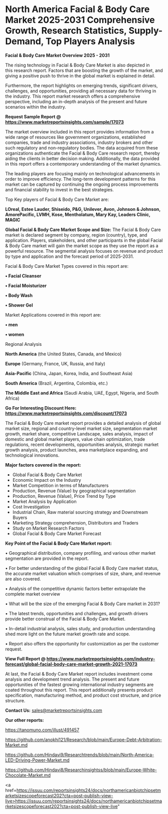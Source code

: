 # North America Facial & Body Care Market 2025-2031 Comprehensive Growth, Research Statistics, Supply-Demand,  Top Players Analysis

<Strong> Facial & Body Care Market Overview 2025 - 2031</strong>

The rising technology in Facial & Body Care Market is also depicted in this research report. Factors that are boosting the growth of the market, and giving a positive push to thrive in the global market is explained in detail.

Furthermore, the report highlights on emerging trends, significant drivers, challenges, and opportunities, providing all necessary data for thriving in the industry. This report market research offers a comprehensive perspective, including an in-depth analysis of the present and future scenarios within the industry.

<strong>Request Sample Report @ <a href=https://www.marketreportsinsights.com/sample/17073>https://www.marketreportsinsights.com/sample/17073</a></strong>

The market overview included in this report provides information from a wide range of resources like government organizations, established companies, trade and industry associations, industry brokers and other such regulatory and non-regulatory bodies. The data acquired from these organizations authenticate the Facial & Body Care research report, thereby aiding the clients in better decision making. Additionally, the data provided in this report offers a contemporary understanding of the market dynamics.

The leading players are focusing mainly on technological advancements in order to improve efficiency. The long-term development patterns for this market can be captured by continuing the ongoing process improvements and financial stability to invest in the best strategies.

Top Key players of Facial & Body Care Market are:

<strong>LOreal, Estee Lauder, Shiseido, P&G, Unilever, Avon, Johnson & Johnson, AmorePacific, LVMH, Kose, Mentholatum, Mary Kay, Leaders Clinic, MAGIC</strong>

<strong><b>Global Facial & Body Care Market Scope and Size:</b></strong>
The Facial & Body Care market is declared segment by company, region (country), type, and application. Players, stakeholders, and other participants in the global Facial & Body Care market will gain the market scope as they use the report as a powerful resource. The segmental analysis focuses on revenue and product by type and application and the forecast period of 2025-2031.

Facial & Body Care Market Types covered in this report are:

<strong>• Facial Cleanser

• Facial Moisturizer

• Body Wash

• Shower Gel</strong>

Market Applications covered in this report are:

<strong>• men

• women</strong> 

Regional Analysis

<strong>North America</strong> (the United States, Canada, and Mexico)

<strong>Europe</strong> (Germany, France, UK, Russia, and Italy)

<strong>Asia-Pacific</strong> (China, Japan, Korea, India, and Southeast Asia)

<strong>South America</strong> (Brazil, Argentina, Colombia, etc.)

<strong>The Middle East and Africa</strong> (Saudi Arabia, UAE, Egypt, Nigeria, and South Africa)

<strong>Go For Interesting Discount Here: <a href=https://www.marketreportsinsights.com/discount/17073>https://www.marketreportsinsights.com/discount/17073</a></strong>

The Facial & Body Care market report provides a detailed analysis of global market size, regional and country-level market size, segmentation market growth, market share, competitive Landscape, sales analysis, impact of domestic and global market players, value chain optimization, trade regulations, recent developments, opportunities analysis, strategic market growth analysis, product launches, area marketplace expanding, and technological innovations.

<strong><b>Major factors covered in the report:</b></strong>
<ul>
  <li>Global Facial & Body Care Market </li>
  <li>Economic Impact on the Industry</li>
  <li>Market Competition in terms of Manufacturers</li>
  <li>Production, Revenue (Value) by geographical segmentation</li>
  <li>Production, Revenue (Value), Price Trend by Type</li>
  <li>Market Analysis by Application</li>
  <li>Cost Investigation</li>
  <li>Industrial Chain, Raw material sourcing strategy and Downstream Buyers</li>
  <li>Marketing Strategy comprehension, Distributors and Traders</li>
  <li>Study on Market Research Factors</li>
  <li>Global Facial & Body Care Market Forecast</li>
</ul>

<strong><b>Key Point of the Facial & Body Care Market report:</b></strong>

• Geographical distribution, company profiling, and various other market segmentation are provided in the report.

• For better understanding of the global Facial & Body Care market status, the accurate market valuation which comprises of size, share, and revenue are also covered.

• Analysis of the competitive dynamic factors better extrapolate the complete market overview

• What will be the size of the emerging Facial & Body Care market in 2031?

• The latest trends, opportunities and challenges, and growth drivers provide better construal of the Facial & Body Care Market.

• In-detail industrial analysis, sales study, and production understanding shed more light on the future market growth rate and scope.

• Report also offers the opportunity for customization as per the customer request.

<strong><b>View Full Report @ <a href=https://www.marketreportsinsights.com/industry-forecast/global-facial-body-care-market-growth-2021-17073>https://www.marketreportsinsights.com/industry-forecast/global-facial-body-care-market-growth-2021-17073</a></b></strong>


At last, the Facial & Body Care Market report includes investment come analysis and development trend analysis. The present and future opportunities of the fastest growing international industry segments are coated throughout this report. This report additionally presents product specification, manufacturing method, and product cost structure, and price structure.

<strong>Contact Us:</strong>
sales@marketreportsinsights.com

<strong>Our other reports:</strong>

<a href=https://tanomuno.com/illust/491457>https://tanomuno.com/illust/491457</a>

<a href=https://github.com/anokhi121/Research/blob/main/Europe-Debt-Arbitration-Market.md>https://github.com/anokhi121/Research/blob/main/Europe-Debt-Arbitration-Market.md</a>

<a href=https://github.com/Hindavi9/Researchtrends/blob/main/North-America-LED-Driving-Power-Market.md>https://github.com/Hindavi9/Researchtrends/blob/main/North-America-LED-Driving-Power-Market.md</a>

<a href=https://github.com/Hindavi8/Researchinsightss/blob/main/Europe-White-Chocolate-Market.md>https://github.com/Hindavi8/Researchinsightss/blob/main/Europe-White-Chocolate-Market.md</a>

<a href=https://issuu.com/reportsinsights24/docs/northamericanbiotchipsetmarketsizescopeforecast202?cta=post-publish-view-live>https://issuu.com/reportsinsights24/docs/northamericanbiotchipsetmarketsizescopeforecast202?cta=post-publish-view-live</a>"
